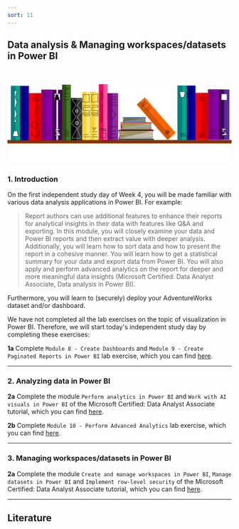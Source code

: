 ```yaml
---
sort: 11
---
```


## __Data analysis & Managing workspaces/datasets in Power BI__
\
\
<img src="./images/books_banner.png" alt="Books banner" width="600"/>

### 1. Introduction

On the first independent study day of Week 4, you will be made familiar with various data analysis applications in Power BI. For example:

> Report authors can use additional features to enhance their reports for analytical insights in their data with features like Q&A and exporting. In this module, you will closely examine your data and Power BI reports and then extract value with deeper analysis. Additionally, you will learn how to sort data and how to present the report in a cohesive manner. You will learn how to get a statistical summary for your data and export data from Power BI. You will also apply and perform advanced analytics on the report for deeper and more meaningful data insights (Microsoft Certified: Data Analyst Associate, Data analysis in Power BI).

Furthermore, you will learn to (securely) deploy your AdventureWorks dataset and/or dashboard.

We have not completed all the lab exercises on the topic of visualization in Power BI. Therefore, we will start today's independent study day by completing these exercises:

__1a__ Complete ```Module 8 - Create Dashboards``` and ```Module 9 - Create Paginated Reports in Power BI``` lab exercise, which you can find [here](https://microsoftlearning.github.io/DA-100-Analyzing-Data-with-Power-BI/).

***

### 2. Analyzing data in Power BI

__2a__ Complete the module ```Perform analytics in Power BI``` and ```Work with AI visuals in Power BI``` of the Microsoft Certified: Data Analyst Associate tutorial, which you can find [here](https://docs.microsoft.com/en-us/learn/paths/perform-analytics-power-bi/).

__2b__ Complete ```Module 10 - Perform Advanced Analytics``` lab exercise, which you can find [here](https://microsoftlearning.github.io/DA-100-Analyzing-Data-with-Power-BI/).

***

### 3. Managing workspaces/datasets in Power BI

__2a__ Complete the module ```Create and manage workspaces in Power BI```, ```Manage datasets in Power BI``` and ```Implement row-level security``` of the Microsoft Certified: Data Analyst Associate tutorial, which you can find [here](https://docs.microsoft.com/en-us/learn/paths/manage-workspaces-datasets-power-bi/).

***

## __Literature__
